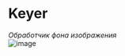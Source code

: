 # Keyer
*Обработчик фона изображения*\
![image](https://github.com/raduma142/keyer/assets/69161202/2dae939c-4ce9-4044-85a1-47e74b231304)
